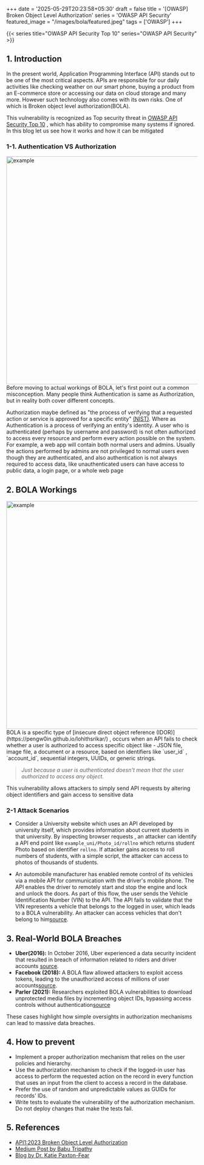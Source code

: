+++
date = '2025-05-29T20:23:58+05:30'
draft = false
title = '[OWASP] Broken Object Level Authorization'
series = 'OWASP API Security'
featured_image = "/images/bola/featured.jpeg"
tags = ['OWASP']
+++

{{< series title="OWASP API Security Top 10" series="OWASP API Security" >}}


## 1. Introduction
In the present world, Application Programming Interface (API) stands out to be one of the most critical aspects. APIs are responsible for our daily activities like checking weather on our smart phone, buying a product from an E-commerce store or accessing our data on cloud storage and many more. However such technology also comes with its own risks. One of which is Broken object level authorization(BOLA).

This vulnerability is recognized as Top security threat in [OWASP API Security Top 10](https://owasp.org/API-Security/editions/2023/en/0x11-t10/) , which has ability to compromise many systems if ignored. In this blog let us see how it works and how it can be mitigated


### 1-1. Authentication VS Authorization
<img src="/images/bola/2.jpeg" alt="example" width="600">
Before moving to actual workings of BOLA, let's first point out a common misconception. Many people think Authentication is same as Authorization, but in reality both cover different concepts.

Authorization maybe defined as "the process of verifying that a requested action or service is approved for a specific entity" [(NIST)](https://csrc.nist.gov/glossary/term/authorization). Where as Authentication is a process of verifying an entity's identity. A user who is authenticated (perhaps by username and password) is not often authorized to access every resource and perform every action possible on the system. For example, a web app will contain both normal users and admins. Usually the actions performed by admins are not privileged to normal users even though they are authenticated, and also authentication is not always required to access data, like unauthenticated users can have access to public data, a login page, or a whole web page

## 2. BOLA Workings
<img src="/images/bola/1.png" alt="example" width="600">
BOLA is a specific type of [insecure direct object reference (IDOR)](https://pengw0in.github.io/lohithsrikar/) , occurs when an API fails to check whether a user is authorized  to access specific object like - JSON file, image file, a document or a resource, based on identifiers like `user_id` , `account_id`, sequential integers, UUIDs, or generic strings.

> *Just because a user is authenticated doesn't mean that the user authorized to access any object.*

This vulnerability allows attackers to simply send API requests by altering object identifiers and gain access to sensitive data

### 2-1 Attack Scenarios
- Consider a University website which uses an API developed by university itself, which provides information about current students in that university. By inspecting browser requests , an attacker can identify a API end point like `example_uni/Photo_id/rollno` which returns student Photo based on identifier `rollno`. If attacker gains access to roll numbers of students, with a simple script, the attacker can access to photos of thousands of students.

- An automobile manufacturer has enabled remote control of its vehicles via a mobile API for communication with the driver's mobile phone. The API enables the driver to remotely start and stop the engine and lock and unlock the doors. As part of this flow, the user sends the Vehicle Identification Number (VIN) to the API. The API fails to validate that the VIN represents a vehicle that belongs to the logged in user, which leads to a BOLA vulnerability. An attacker can access vehicles that don't belong to him[source](https://owasp.org/API-Security/editions/2023/en/0xa1-broken-object-level-authorization/#:~:text=An%20automobile%20manufacturer,belong%20to%20him.).


## 3. Real-World BOLA Breaches
- **Uber(2016):** In October 2016, Uber experienced a data security incident that resulted in breach of information related to riders and driver accounts [source](https://help.uber.com/en/riders/article/information-about-2016-data-security-incident?nodeId=12c1e9d1-4042-4231-a3ec-3605779b8815).
- **Facebook (2018):** A BOLA flaw allowed attackers to exploit access tokens, leading to the unauthorized access of millions of user accounts[source](https://www.theguardian.com/news/2018/mar/17/cambridge-analytica-facebook-influence-us-election).
- **Parler (2021):** Researchers exploited BOLA vulnerabilities to download unprotected media files by incrementing object IDs, bypassing access controls without authentication[source](https://www.wired.com/story/parler-hack-data-public-posts-images-video/)

These cases highlight how simple oversights in authorization mechanisms can lead to massive data breaches.

## 4.  How to prevent
- Implement a proper authorization mechanism that relies on the user policies and hierarchy.
- Use the authorization mechanism to check if the logged-in user has access to perform the requested action on the record in every function that uses an input from the client to access a record in the database.
- Prefer the use of random and unpredictable values as GUIDs for records' IDs.
- Write tests to evaluate the vulnerability of the authorization mechanism. Do not deploy changes that make the tests fail.

## 5. References 
- [API1:2023 Broken Object Level Authorization](https://owasp.org/API-Security/editions/2023/en/0xa1-broken-object-level-authorization/)
- [Medium Post by Babu Tripathy](https://medium.com/@bubu.tripathy/broken-object-level-authorization-bola-the-silent-threat-in-api-security-2fe5f57b21b2)
- [Blog by Dr. Katie Paxton-Fear](https://www.traceable.ai/owasp-api/broken-object-level-authorization)
